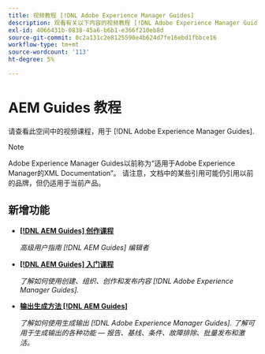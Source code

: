 ```yaml
---
title: 视频教程 [!DNL Adobe Experience Manager Guides]
description: 观看有关以下内容的视频教程 [!DNL Adobe Experience Manager Guides]、AEM XML插件、AEM XML插件、AEM DoX和AEM Dox。
exl-id: 4066431b-0838-45a6-b6b1-e366f210eb8d
source-git-commit: 0c2a131c2e8125590e4b624d7fe16ebd1fbbce16
workflow-type: tm+mt
source-wordcount: '113'
ht-degree: 5%

---
```


# AEM Guides 教程

请查看此空间中的视频课程，用于 [!DNL Adobe Experience Manager Guides].

>[!NOTE]
> 
> Adobe Experience Manager Guides以前称为“适用于Adobe Experience Manager的XML Documentation”。 请注意，文档中的某些引用可能仍引用以前的品牌，但仍适用于当前产品。

## 新增功能

* **[[!DNL AEM Guides] 创作课程](course-3/overview.md)**

  *高级用户指南 [!DNL AEM Guides] 编辑者*

* **[[!DNL AEM Guides] 入门课程](course-1/overview.md)**

  *了解如何使用创建、组织、创作和发布内容 [!DNL Adobe Experience Manager Guides].*

* **[输出生成方法 [!DNL AEM Guides]](course-2/overview.md)**

  *了解如何使用生成输出 [!DNL Adobe Experience Manager Guides]. 了解可用于生成输出的各种功能 — 报告、基线、条件、故障排除、批量发布和激活。*
